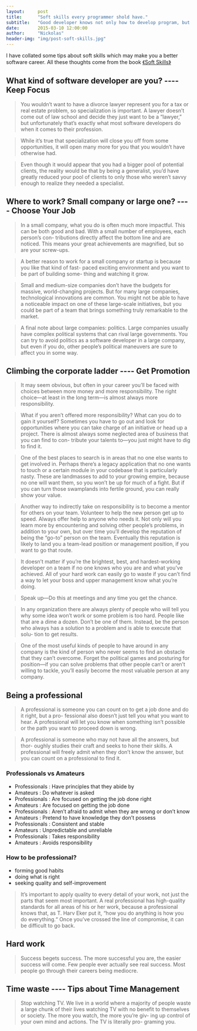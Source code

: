 ```yaml
---
layout:     post
title:      "Soft skills every programmer shold have."
subtitle:   "Good developer knows not only how to develop program, but also how to win in real life."
date:       2015-03-10 12:00:00
author:     "Nickolas"
header-img: "img/post-soft-skills.jpg"
---
```


I have collated some tips about soft skills which may make you a better software career. All these thoughts come from the book [《Soft Skills》](http://book.douban.com/subject/26312275/)

## What kind of software developer are you? ---- Keep Focus
>You wouldn’t want to have a divorce lawyer represent you for a tax or real estate problem, so specialization is important. A lawyer doesn’t come out of law school and decide they just want to be a “lawyer,” but unfortunately that’s exactly what most software developers do when it comes to their profession.

>While it’s true that specialization will close you off from some opportunities, it will open many more for you that you wouldn’t have otherwise had.

>Even though it would appear that you had a bigger pool of potential clients, the reality would be that by being a generalist, you’d have greatly reduced your pool of clients to only those who weren’t savvy enough to realize they needed a specialist.

## Where to work? Small company or large one? ---- Choose Your Job
>In a small company, what you do is often much more impactful. This can be both good and bad. With a small number of employees, each person’s con- tributions directly affect the bottom line and are noticed. This means your great achievements are magnified, but so are your screw-ups.

>A better reason to work for a small company or startup is because you like that kind of fast- paced exciting environment and you want to be part of building some- thing and watching it grow.

>Small and medium-size companies don’t have the budgets for massive, world-changing projects. But for many large companies, technological innovations are common. You might not be able to have a noticeable impact on one of these large-scale initiatives, but you could be part of a team that brings something truly remarkable to the market.

>A final note about large companies: politics. Large companies usually have complex political systems that can rival large governments. You can try to avoid politics as a software developer in a large company, but even if you do, other people’s political maneuvers are sure to affect you in some way. 

## Climbing the corporate ladder ---- Get Promotion
>It may seem obvious, but often in your career you’ll be faced with choices between more money and more responsibility. The right choice—at least in the long term—is almost always more responsibility.

>What if you aren’t offered more responsibility? What can you do to gain it yourself? Sometimes you have to go out and look for opportunities where you can take charge of an initiative or head up a project. There is almost always some neglected area of business that you can find to con- tribute your talents to—you just might have to dig to find it.

>One of the best places to search is in areas that no one else wants to get involved in. Perhaps there’s a legacy application that no one wants to touch or a certain module in your codebase that is particularly nasty. These are landmasses to add to your growing empire, because no one will want them, so you won’t be up for much of a fight. But if you can turn those swamplands into fertile ground, you can really show your value.

>Another way to indirectly take on responsibility is to become a mentor for others on your team. Volunteer to help the new person get up to speed. Always offer help to anyone who needs it. Not only will you learn more by encountering and solving other people’s problems, in addition to your own, but over time you’ll develop the reputation of being the “go-to” person on the team. Eventually this reputation is likely to land you a team-lead position or management position, if you want to go that route.

>It doesn’t matter if you’re the brightest, best, and hardest-working developer on a team if no one knows who you are and what you’ve achieved. All of your hard work can easily go to waste if you can’t find a way to let your boss and upper management know what you’re doing.

>Speak up—Do this at meetings and any time you get the chance.

>In any organization there are always plenty of people who will tell you why some idea won’t work or some problem is too hard. People like that are a dime a dozen. Don’t be one of them. Instead, be the person who always has a solution to a problem and is able to execute that solu- tion to get results.

>One of the most useful kinds of people to have around in any company is the kind of person who never seems to find an obstacle that they can’t overcome. Forget the political games and posturing for position—if you can solve problems that other people can’t or aren’t willing to tackle, you’ll easily become the most valuable person at any company.

## Being a professional 
>A professional is someone you can count on to get a job done and do it right, but a pro- fessional also doesn’t just tell you what you want to hear. A professional will let you know when something isn’t possible or the path you want to proceed down is wrong.

>A professional is someone who may not have all the answers, but thor- oughly studies their craft and seeks to hone their skills. A professional will freely admit when they don’t know the answer, but you can count on a professional to find it.


### Professionals vs Amateurs
* Professionals : Have principles that they abide by
* Amateurs      : Do whatever is asked
* Professionals : Are focused on getting the job done right
* Amateurs      : Are focused on getting the job done
* Professionals : Aren’t afraid to admit when they are wrong or don’t know
* Amateurs      : Pretend to have knowledge they don’t possess 
* Professionals : Consistent and stable
* Amateurs      : Unpredictable and unreliable
* Professionals : Takes responsibility
* Amateurs      : Avoids responsibility


### How to be professional?

* forming good habits
* doing what is right
* seeking quality and self-improvement

>It’s important to apply quality to every detail of your work, not just the parts that seem most important. A real professional has high-quality standards for all areas of his or her work, because a professional knows that, as T. Harv Eker put it, “how you do anything is how you do everything.“ Once you’ve crossed the line of compromise, it can be difficult to go back.

## Hard work
>Success begets success. The more successful you are, the easier success will come. Few people ever actually see real success. Most people go through their careers being mediocre.

## Time waste ---- Tips about Time Management
>Stop watching TV. We live in a world where a majority of people waste a large chunk of their lives watching TV with no benefit to themselves or society. The more you watch, the more you’re giv- ing up control of your own mind and actions. The TV is literally pro- graming you.




